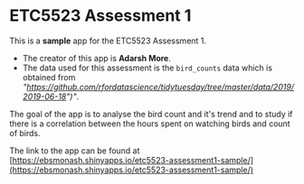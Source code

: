 
# ETC5523 Assessment 1

This is a **sample** app for the ETC5523 Assessment 1. 

* The creator of this app is **Adarsh More**.
* The data used for this assessment is the `bird_counts` data which is obtained from 
  *"https://github.com/rfordatascience/tidytuesday/tree/master/data/2019/2019-06-18")"*. 

The goal of the app is to analyse the bird count and it's trend and to study if there is a
correlation between the hours spent on watching birds and count of birds.

The link to the app can be found at [https://ebsmonash.shinyapps.io/etc5523-assessment1-sample/](https://ebsmonash.shinyapps.io/etc5523-assessment1-sample/)
